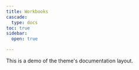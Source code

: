 ```yaml
---
title: Workbooks
cascade:
  type: docs
toc: true
sidebar:
  open: true

---
```


This is a demo of the theme's documentation layout.
